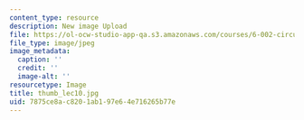 ```yaml
---
content_type: resource
description: New image Upload
file: https://ol-ocw-studio-app-qa.s3.amazonaws.com/courses/6-002-circuits-and-electronics-spring-2007/7875ce8ac8201ab197e64e716265b77e_thumb_lec10.jpg
file_type: image/jpeg
image_metadata:
  caption: ''
  credit: ''
  image-alt: ''
resourcetype: Image
title: thumb_lec10.jpg
uid: 7875ce8a-c820-1ab1-97e6-4e716265b77e
---
```

